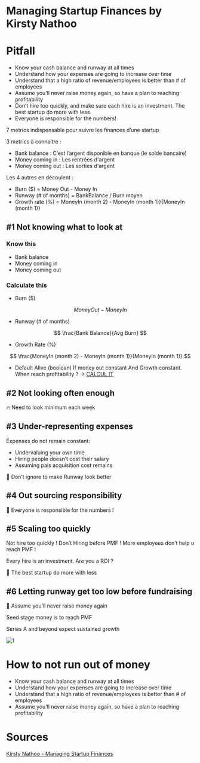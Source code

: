 # Managing Startup Finances by Kirsty Nathoo

# Pitfall

- Know your cash balance and runway at all times
- Understand how your expenses are going to increase over time
- Understand that a high ratio of revenue/employees is better than # of employees
- Assume you’ll never raise money again, so have a plan to reaching profitability
- Don’t hire too quickly, and make sure each hire is an investment. The best startup do more with less.
- Everyone is responsible for the numbers!

7 metrics indispensable pour suivre les finances d’une startup

3 metrics à connaitre :

- Bank balance : C’est l’argent disponible en banque (le solde bancaire)
- Money coming in : Les rentrées d'argent
- Money coming out : Les sorties d'argent

Les 4 autres en découlent :

- Burn ($) = Money Out - Money In
- Runway (# of months) = BankBalance / Burn moyen
- Growth rate (%) = MoneyIn (month 2) - MoneyIn (month 1)}{MoneyIn (month 1)}

## #1 Not knowing what to look at

### Know this

- Bank balance
- Money coming in
- Money coming out

### Calculate this

- Burn ($)

$$
Money Out - Money In
$$

- Runway (# of months)

$$
\frac{Bank Balance}{Avg Burn}
$$

- Growth Rate (%)

$$
\frac{MoneyIn (month 2) - MoneyIn (month 1)}{MoneyIn (month 1)}
$$

- Default Alive (boolean)
  If money out constant And Growth constant. When reach profitability ? → [CALCUL IT](https://growth.tlb.org/)

## #2 Not looking often enough

<aside>
🔥 Need to look minimum each week
</aside>

## #3 Under-representing expenses

Expenses do not remain constant:

- Undervaluing your own time
- Hiring people doesn’t cost their salary
- Assuming pais acquisition cost remains

<aside>
🦄 Don’t ignore to make Runway look better
</aside>

## #4 Out sourcing responsibility

<aside>
🔢 Everyone is responsible for the numbers !
</aside>

## #5 Scaling too quickly

Not hire too quickly ! Don’t Hiring before PMF ! More employees don’t help u reach PMF !

Every hire is an investment. Are you a ROI ?

<aside>
📶 The best startup do more with less
</aside>

## #6 Letting runway get too low before fundraising

<aside>
🍗 Assume you’ll never raise money again
</aside>

Seed stage money is to reach PMF

Series A and beyond expect sustained growth

![1](/assets/videos/2/1.png)

# How to not run out of money

- Know your cash balance and runway at all times
- Understand how your expenses are going to increase over time
- Understand that a high ratio of revenue/employees is better than # of employees
- Assume you’ll never raise money again, so have a plan to reaching profitability

# Sources

[Kirsty Nathoo - Managing Startup Finances](https://youtu.be/LBC16jhiwak)
